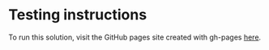 # Testing instructions
To run this solution, visit the GitHub pages site created with gh-pages [here](https://zach-austin.github.io/EngineeringAsyncChallenge/).